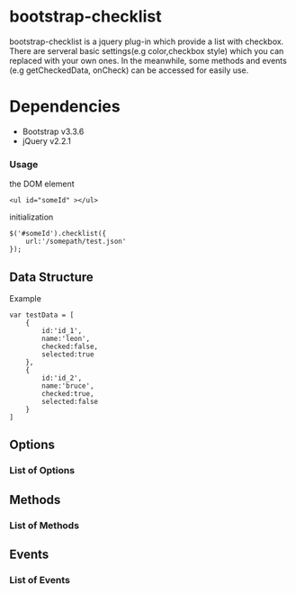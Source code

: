# bootstrap-checklist
bootstrap-checklist is a jquery plug-in which provide a list with checkbox. There are serveral basic settings(e.g color,checkbox style) which you can replaced with your own ones. In the meanwhile, some methods and events (e.g getCheckedData, onCheck) can be accessed for easily use.

# Dependencies
- Bootstrap v3.3.6
- jQuery v2.2.1

### Usage
the DOM element
```
<ul id="someId" ></ul>
```
initialization

```
$('#someId').checklist({
    url:'/somepath/test.json'
});
```
## Data Structure
Example

```
var testData = [
    {
        id:'id_1',
        name:'leon',
        checked:false,
        selected:true
    },
    {
        id:'id_2',
        name:'bruce',
        checked:true,
        selected:false
    }
]
```
## Options

### List of Options


## Methods

### List of Methods


## Events

### List of Events